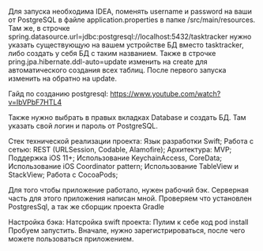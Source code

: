 Для запуска необходима IDEA, поменять username и password на ваши от PostgreSQL в файле application.properties в папке /src/main/resources. 
Там же, в строчке spring.datasource.url=jdbc:postgresql://localhost:5432/tasktracker нужно указать существующую на вашем устройстве БД вместо tasktracker,
либо создать у себя БД с таким названием. Также в строчке pring.jpa.hibernate.ddl-auto=update изменить на create для автоматического создания всех таблиц. 
После первого запуска изменить на обратно на update.

Гайд по созданию postgresql: https://www.youtube.com/watch?v=IbVPbF7HTL4

Также нужно выбрать в правых вкладках Database и создать БД. Там указать свой логин и пароль от PostgreSQL.


Стек технической реализации проекта: Язык разработки Swift; Работа с сетью: REST (URLSession, Codable, Alamofire); Архитектура: MVP; Поддержка iOS 11+; Использование KeychainAccess, CoreData; Использование iOS Coordinator pattern; Использование TableView и StackView; 
Работа c CocoaPods;

Для того чтобы приложение работало, нужен рабочий бэк. Серверная часть для этого приложения написан мной. Проверяем что установлен PostgresSql, а так же сборщик проекта Gradle

Настройка бэка: Натсройка swift проекта: Пулим к себе код pod install Пробуем запустить. Вначале, нужно зарегистрироваться, после чего можете пользоваться приложением.
